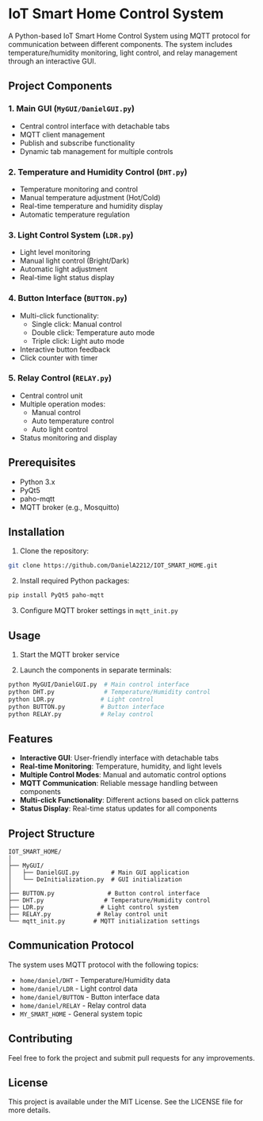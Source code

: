 # IoT Smart Home Control System

A Python-based IoT Smart Home Control System using MQTT protocol for communication between different components. The system includes temperature/humidity monitoring, light control, and relay management through an interactive GUI.

## Project Components

### 1. Main GUI (`MyGUI/DanielGUI.py`)
- Central control interface with detachable tabs
- MQTT client management
- Publish and subscribe functionality
- Dynamic tab management for multiple controls

### 2. Temperature and Humidity Control (`DHT.py`)
- Temperature monitoring and control
- Manual temperature adjustment (Hot/Cold)
- Real-time temperature and humidity display
- Automatic temperature regulation

### 3. Light Control System (`LDR.py`)
- Light level monitoring
- Manual light control (Bright/Dark)
- Automatic light adjustment
- Real-time light status display

### 4. Button Interface (`BUTTON.py`)
- Multi-click functionality:
  - Single click: Manual control
  - Double click: Temperature auto mode
  - Triple click: Light auto mode
- Interactive button feedback
- Click counter with timer

### 5. Relay Control (`RELAY.py`)
- Central control unit
- Multiple operation modes:
  - Manual control
  - Auto temperature control
  - Auto light control
- Status monitoring and display

## Prerequisites

- Python 3.x
- PyQt5
- paho-mqtt
- MQTT broker (e.g., Mosquitto)

## Installation

1. Clone the repository:
```bash
git clone https://github.com/DanielA2212/IOT_SMART_HOME.git
```

2. Install required Python packages:
```bash
pip install PyQt5 paho-mqtt
```

3. Configure MQTT broker settings in `mqtt_init.py`

## Usage

1. Start the MQTT broker service

2. Launch the components in separate terminals:

```bash
python MyGUI/DanielGUI.py  # Main control interface
python DHT.py              # Temperature/Humidity control
python LDR.py             # Light control
python BUTTON.py          # Button interface
python RELAY.py           # Relay control
```

## Features

- **Interactive GUI**: User-friendly interface with detachable tabs
- **Real-time Monitoring**: Temperature, humidity, and light levels
- **Multiple Control Modes**: Manual and automatic control options
- **MQTT Communication**: Reliable message handling between components
- **Multi-click Functionality**: Different actions based on click patterns
- **Status Display**: Real-time status updates for all components

## Project Structure

```
IOT_SMART_HOME/
│
├── MyGUI/
│   ├── DanielGUI.py         # Main GUI application
│   └── DeInitialization.py  # GUI initialization
│
├── BUTTON.py               # Button control interface
├── DHT.py                 # Temperature/Humidity control
├── LDR.py                # Light control system
├── RELAY.py             # Relay control unit
└── mqtt_init.py        # MQTT initialization settings
```

## Communication Protocol

The system uses MQTT protocol with the following topics:
- `home/daniel/DHT` - Temperature/Humidity data
- `home/daniel/LDR` - Light control data
- `home/daniel/BUTTON` - Button interface data
- `home/daniel/RELAY` - Relay control data
- `MY_SMART_HOME` - General system topic

## Contributing

Feel free to fork the project and submit pull requests for any improvements.

## License

This project is available under the MIT License. See the LICENSE file for more details.
